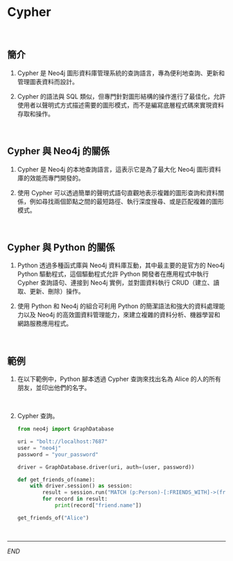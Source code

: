 # Cypher

<br>

## 簡介

1. Cypher 是 Neo4j 圖形資料庫管理系統的查詢語言，專為便利地查詢、更新和管理圖表資料而設計。

2. Cypher 的語法與 SQL 類似，但專門針對圖形結構的操作進行了最佳化，允許使用者以聲明式方式描述需要的圖形模式，而不是編寫底層程式碼來實現資料存取和操作。

<br>

## Cypher 與 Neo4j 的關係

1. Cypher 是 Neo4j 的本地查詢語言，這表示它是為了最大化 Neo4j 圖形資料庫的效能而專門開發的。

2. 使用 Cypher 可以透過簡單的聲明式語句直觀地表示複雜的圖形查詢和資料關係，例如尋找兩個節點之間的最短路徑、執行深度搜尋、或是匹配複雜的圖形模式。

<br>

## Cypher 與 Python 的關係

1. Python 透過多種函式庫與 Neo4j 資料庫互動，其中最主要的是官方的 Neo4j Python 驅動程式，這個驅動程式允許 Python 開發者在應用程式中執行 Cypher 查詢語句、連接到 Neo4j 實例，並對圖資料執行 CRUD（建立、讀取、更新、刪除）操作。

2. 使用 Python 和 Neo4j 的組合可利用 Python 的簡潔語法和強大的資料處理能力以及 Neo4j 的高效圖資料管理能力，來建立複雜的資料分析、機器學習和網路服務應用程式。

<br>

## 範例

1. 在以下範例中，Python 腳本透過 Cypher 查詢來找出名為 Alice 的人的所有朋友，並印出他們的名字。

<br>

2. Cypher 查詢。

    ```python
    from neo4j import GraphDatabase

    uri = "bolt://localhost:7687"
    user = "neo4j"
    password = "your_password"

    driver = GraphDatabase.driver(uri, auth=(user, password))

    def get_friends_of(name):
        with driver.session() as session:
            result = session.run("MATCH (p:Person)-[:FRIENDS_WITH]->(friend) WHERE p.name = $name RETURN friend.name", name=name)
            for record in result:
                print(record["friend.name"])

    get_friends_of("Alice")
    ```


<br>

___

_END_